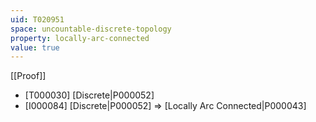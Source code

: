 ```yaml
---
uid: T020951
space: uncountable-discrete-topology
property: locally-arc-connected
value: true
---
```

[[Proof]]

* [T000030] [Discrete|P000052]
* [I000084] [Discrete|P000052] => [Locally Arc Connected|P000043]

